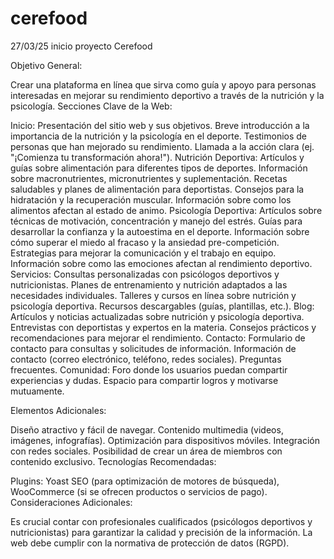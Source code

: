# cerefood

27/03/25
inicio proyecto Cerefood

Objetivo General:

Crear una plataforma en línea que sirva como guía y apoyo para personas interesadas en mejorar su rendimiento deportivo a través de la nutrición y la psicología.
Secciones Clave de la Web:

Inicio:
Presentación del sitio web y sus objetivos.
Breve introducción a la importancia de la nutrición y la psicología en el deporte.
Testimonios de personas que han mejorado su rendimiento.
Llamada a la acción clara (ej. "¡Comienza tu transformación ahora!").
Nutrición Deportiva:
Artículos y guías sobre alimentación para diferentes tipos de deportes.
Información sobre macronutrientes, micronutrientes y suplementación.
Recetas saludables y planes de alimentación para deportistas.
Consejos para la hidratación y la recuperación muscular.
Información sobre como los alimentos afectan al estado de animo.
Psicología Deportiva:
Artículos sobre técnicas de motivación, concentración y manejo del estrés.
Guías para desarrollar la confianza y la autoestima en el deporte.
Información sobre cómo superar el miedo al fracaso y la ansiedad pre-competición.
Estrategias para mejorar la comunicación y el trabajo en equipo.
Información sobre como las emociones afectan al rendimiento deportivo.
Servicios:
Consultas personalizadas con psicólogos deportivos y nutricionistas.
Planes de entrenamiento y nutrición adaptados a las necesidades individuales.
Talleres y cursos en línea sobre nutrición y psicología deportiva.
Recursos descargables (guías, plantillas, etc.).
Blog:
Artículos y noticias actualizadas sobre nutrición y psicología deportiva.
Entrevistas con deportistas y expertos en la materia.
Consejos prácticos y recomendaciones para mejorar el rendimiento.
Contacto:
Formulario de contacto para consultas y solicitudes de información.
Información de contacto (correo electrónico, teléfono, redes sociales).
Preguntas frecuentes.
Comunidad:
Foro donde los usuarios puedan compartir experiencias y dudas.
Espacio para compartir logros y motivarse mutuamente.







Elementos Adicionales:

Diseño atractivo y fácil de navegar.
Contenido multimedia (videos, imágenes, infografías).
Optimización para dispositivos móviles.
Integración con redes sociales.
Posibilidad de crear un área de miembros con contenido exclusivo.
Tecnologías Recomendadas:


Plugins: Yoast SEO (para optimización de motores de búsqueda), WooCommerce (si se ofrecen productos o servicios de pago).
Consideraciones Adicionales:

Es crucial contar con profesionales cualificados (psicólogos deportivos y nutricionistas) para garantizar la calidad y precisión de la información.
La web debe cumplir con la normativa de protección de datos (RGPD).
